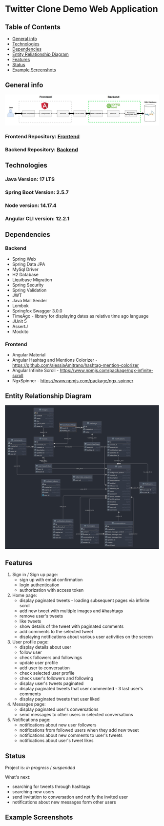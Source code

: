 # Twitter Clone Demo Web Application

## Table of Contents
* [General info](#general-info)
* [Technologies](#technologies)
* [Dependencies](#dependencies)
* [Entity Reliationship Diagram](#entity-relationship-diagram)
* [Features](#features)
* [Status](#status)
* [Example Screenshots](#example-screenshots)


## General info

<img src = "./src/main/resources/images/twitter-clone-architecture.jpg" >

### Frontend Repository: [Frontend](https://github.com/poik12/twitter-clone-frontend)
### Backend Repository:  [Backend](https://github.com/poik12/twitter-clone-backend)

## Technologies
### Java Version: 17 LTS
### Spring Boot Version: 2.5.7
### Node version: 14.17.4
### Angular CLI version: 12.2.1


## Dependencies
### Backend
  - Spring Web
  - Spring Data JPA
  - MySql Driver
  - H2 Database
  - Liquibase Migration
  - Spring Security
  - Spring Validation
  - JWT
  - Java Mail Sender
  - Lombok
  - Springfox Swagger 3.0.0
  - TimeAgo - library for displaying dates as relative time ago language
  - JUnit 5
  - AssertJ
  - Mockito

### Frontend
  - Angular Material
  - Angular Hashtag and Mentions Colorizer - https://github.com/alessiaAmitrano/hashtag-mention-colorizer
  - Angular Infinite Scroll - https://www.npmjs.com/package/ngx-infinite-scroll
  - NgxSpinner - https://www.npmjs.com/package/ngx-spinner

## Entity Relationship Diagram
<img src = "./src/main/resources/images/twitter-clone-erd.jpg" >

## Features
1. Sign in / Sign up page:
   - sign up with email confirmation
   - login authentication
   - authorization with access token
2. Home page:
   - display paginated tweets - loading subsequent pages via infinite scroll
   - add new tweet with multiple images and #hashtags
   - remove user's tweets
   - like tweets
   - show details of the tweet with paginated comments
   - add comments to the selected tweet
   - displaying notifications about various user activities on the screen
3. User profile page:
   - display details about user
   - follow user
   - check followers and followings
   - update user profile
   - add user to conversation
   - check selected user profile
   - check user's followers and following
   - display user's tweets paginated
   - display paginated tweets that user commented - 3 last user's comments
   - display paginated tweets that user liked
4. Messages page:
   - display paginated user's conversations
   - send messages to other users in selected conversations
5. Notifications page:
   - notifications about new user followers
   - notifications from followed users when they add new tweet
   - notifications about new comments to user's tweets
   - notifications about user's tweet likes
  

## Status
Project is: _in progress_ / _suspended_

What's next:
- searching for tweets through hashtags
- searching new users
- send invitation to conversation and notify the invited user
- notifications about new messages form other users


## Example Screenshots
